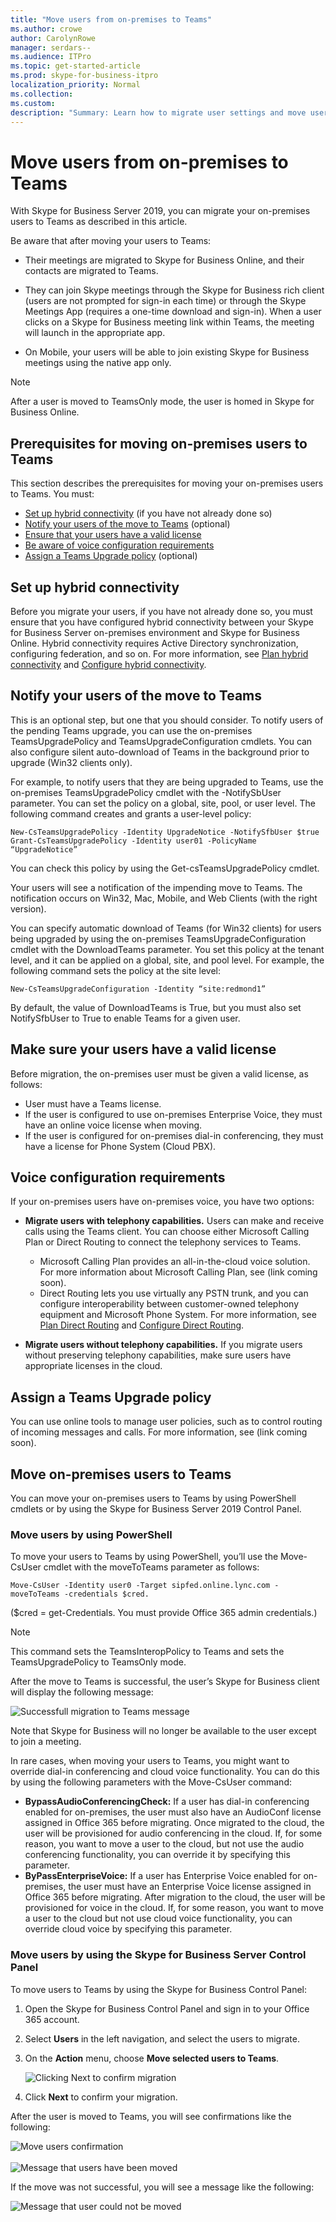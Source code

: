 ```yaml
---
title: "Move users from on-premises to Teams"
ms.author: crowe
author: CarolynRowe
manager: serdars--
ms.audience: ITPro
ms.topic: get-started-article
ms.prod: skype-for-business-itpro
localization_priority: Normal
ms.collection:
ms.custom: 
description: "Summary: Learn how to migrate user settings and move users to Teams."
---
```


# Move users from on-premises to Teams

With Skype for Business Server 2019, you can migrate your on-premises users to Teams as described in this article.

Be aware that after moving your users to Teams: 
 
- Their meetings are migrated to Skype for Business Online, and their contacts are migrated to Teams. 
- They can join Skype meetings through the Skype for Business rich client (users are not prompted for sign-in each time) or through the Skype Meetings App (requires a one-time download and sign-in). When a user clicks on a Skype for Business meeting link within Teams, the meeting will launch in the appropriate app.

- On Mobile, your users will be able to join existing Skype for Business meetings using the native app only.

> [!NOTE]
> After a user is moved to TeamsOnly mode, the user is homed in Skype for Business Online.

## Prerequisites for moving on-premises users to Teams 

This section describes the prerequisites for moving your on-premises users to Teams. You must:
- [Set up hybrid connectivity](#set-up-hybrid-connectivity) (if you have not already done so)
- [Notify your users of the move to Teams](#notify-your-users-of-the-move-to-teams) (optional)
- [Ensure that your users have a valid license](#make-sure-your-users-have-a-valid-license)
- [Be aware of voice configuration requirements](#voice-configuration-requirements)
- [Assign a Teams Upgrade policy](#assign-a-teams-upgrade-policy) (optional)

## Set up hybrid connectivity
Before you migrate your users, if you have not already done so, you must ensure that you have configured hybrid connectivity between your Skype for Business Server on-premises environment and Skype for Business Online. Hybrid connectivity requires Active Directory synchronization, configuring federation, and so on. For more information, see [Plan hybrid connectivity](plan-hybrid-connectivity.md) and [Configure hybrid connectivity](configure-hybrid-connectivity.md).

## Notify your users of the move to Teams 
This is an optional step, but one that you should consider. To notify users of the pending Teams upgrade, you can use the on-premises TeamsUpgradePolicy and TeamsUpgradeConfiguration cmdlets. You can also configure silent auto-download of Teams in the background prior to upgrade (Win32 clients only). 

For example, to notify users that they are being upgraded to Teams, use the on-premises TeamsUpgradePolicy cmdlet with the -NotifySbUser parameter. You can set the policy on a global, site, pool, or user level. The following command creates and grants a user-level policy:
 
```
New-CsTeamsUpgradePolicy -Identity UpgradeNotice -NotifySfbUser $true 
Grant-CsTeamsUpgradePolicy -Identity user01 -PolicyName “UpgradeNotice”
```

You can check this policy by using the Get-csTeamsUpgradePolicy cmdlet.

Your users will see a notification of the impending move to Teams. The notification occurs on Win32, Mac, Mobile, and Web Clients (with the right version).

You can specify automatic download of Teams (for Win32 clients) for users being upgraded by using the on-premises TeamsUpgradeConfiguration cmdlet with the DownloadTeams parameter. You set this policy at the tenant level, and it can be applied on a global, site, and pool level. For example, the following command sets the policy at the site level:

```
New-CsTeamsUpgradeConfiguration -Identity “site:redmond1” 
```

By default, the value of DownloadTeams is True, but you must also set NotifySfbUser to True to enable Teams for a given user. 

## Make sure your users have a valid license  
Before migration, the on-premises user must be given a valid license, as follows:

- 	User must have a Teams license.
-	If the user is configured to use on-premises Enterprise Voice, they must have an online voice license when moving. 
-	If the user is configured for on-premises dial-in conferencing, they must have a license for Phone System (Cloud PBX).

## Voice configuration requirements

If your on-premises users have on-premises voice, you have two options:

-  **Migrate users with telephony capabilities.** Users can make and receive calls using the Teams client.  You can choose either Microsoft Calling Plan or Direct Routing to connect the telephony services to Teams.  

    -  Microsoft Calling Plan provides an all-in-the-cloud voice solution. For more information about Microsoft Calling Plan, see (link coming soon). 
    -  Direct Routing lets you use virtually any PSTN trunk,  and you can configure interoperability between customer-owned telephony equipment and Microsoft Phone System.  For more information, see [Plan Direct Routing](https://docs.microsoft.com/en-us/MicrosoftTeams/direct-routing-plan) and [Configure Direct Routing](https://docs.microsoft.com/en-us/MicrosoftTeams/direct-routing-configure).

-  **Migrate users without telephony capabilities.** If you migrate users without preserving  telephony capabilities, make sure users have appropriate licenses in the cloud. 

## Assign a Teams Upgrade policy  
You can use online tools to manage user policies, such as to control routing of incoming messages and calls. For more information, see (link coming soon).

## Move on-premises users to Teams

You can move your on-premises users to Teams by using PowerShell cmdlets or by using the Skype for Business Server 2019 Control Panel.

### Move users by using PowerShell
To move your users to Teams by using PowerShell, you’ll use the Move-CsUser cmdlet with the moveToTeams parameter as follows:

```
Move-CsUser -Identity user0 -Target sipfed.online.lync.com -moveToTeams -credentials $cred. 
```

($cred = get-Credentials. You must provide Office 365 admin credentials.)

> [!NOTE]
> This command sets the TeamsInteropPolicy to Teams and sets the TeamsUpgradePolicy to TeamsOnly mode. 
 
After the move to Teams is successful, the user’s Skype for Business client will display the following message: 

![Successfull migration to Teams message](../media/teams-upgrade-complete-message.png)

Note that Skype for Business will no longer be available to the user except to join a meeting. 

In rare cases, when moving your users to Teams, you might want to override dial-in conferencing and cloud voice functionality. You can do this by using the following parameters with the Move-CsUser command:
- **BypassAudioConferencingCheck:** If a user has dial-in conferencing enabled for on-premises, the user must also have an AudioConf license assigned in Office 365 before migrating. Once migrated to the cloud, the user will be provisioned for audio conferencing in the cloud. If, for some reason, you want to move a user to the cloud, but not use the audio conferencing functionality, you can override it by specifying this parameter.
- **ByPassEnterpriseVoice:** If a user has Enterprise Voice enabled for on-premises, the user must have an Enterprise Voice license assigned in Office 365 before migrating. After migration to the cloud, the user will be provisioned for voice in the cloud. If, for some reason, you want to move a user to the cloud but not use cloud voice functionality, you can override cloud voice by specifying this parameter.
 
### Move users by using the Skype for Business Server Control Panel 

To move users to Teams by using the Skype for Business Control Panel:

1. Open the Skype for Business Control Panel and sign in to your Office 365 account.

2. Select **Users** in the left navigation, and select the users to migrate. 
     
3. On the **Action** menu, choose **Move selected users to Teams**. 

    ![Clicking Next to confirm migration](../media/migration-confirmation.png)
    
4. Click **Next** to confirm your migration. 

After the user is moved to Teams, you will see  confirmations like the following:

![Move users confirmation](../media/move-user-confirmation.png)
<br/><br/>
![Message that users have been moved](../media/users-moved-successfully.png)

If the move was not successful, you will see a message like the following:

![Message that user could not be moved](../media/users-not-moved.png)
